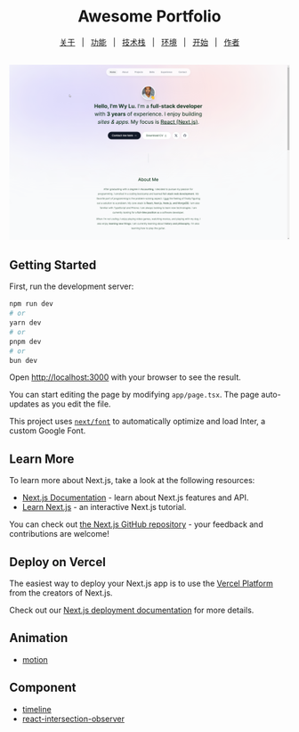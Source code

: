 <h1 align="center">Awesome Portfolio</h1>

<p align="center">
  <a href="#Getting Started">关于</a> &#xa0; | &#xa0;
  <a href="#功能">功能</a> &#xa0; | &#xa0;
  <a href="#技术栈">技术栈</a> &#xa0; | &#xa0;
  <a href="#环境">环境</a> &#xa0; | &#xa0;
  <a href="#开始">开始</a> &#xa0; | &#xa0;
  <a href="https://github.com/wylu1037" target="_blank">作者</a>
</p>
<br>
<img src="./public/index.png"/>
<br>



## Getting Started

First, run the development server:

```bash
npm run dev
# or
yarn dev
# or
pnpm dev
# or
bun dev
```

Open [http://localhost:3000](http://localhost:3000) with your browser to see the result.

You can start editing the page by modifying `app/page.tsx`. The page auto-updates as you edit the file.

This project uses [`next/font`](https://nextjs.org/docs/basic-features/font-optimization) to automatically optimize and load Inter, a custom Google Font.

## Learn More

To learn more about Next.js, take a look at the following resources:

- [Next.js Documentation](https://nextjs.org/docs) - learn about Next.js features and API.
- [Learn Next.js](https://nextjs.org/learn) - an interactive Next.js tutorial.

You can check out [the Next.js GitHub repository](https://github.com/vercel/next.js/) - your feedback and contributions are welcome!

## Deploy on Vercel

The easiest way to deploy your Next.js app is to use the [Vercel Platform](https://vercel.com/new?utm_medium=default-template&filter=next.js&utm_source=create-next-app&utm_campaign=create-next-app-readme) from the creators of Next.js.

Check out our [Next.js deployment documentation](https://nextjs.org/docs/deployment) for more details.

## Animation

+ [motion](https://www.framer.com/motion/)

## Component
+ [timeline](https://www.npmjs.com/package/react-vertical-timeline-component)
+ [react-intersection-observer](https://github.com/researchgate/react-intersection-observer)
